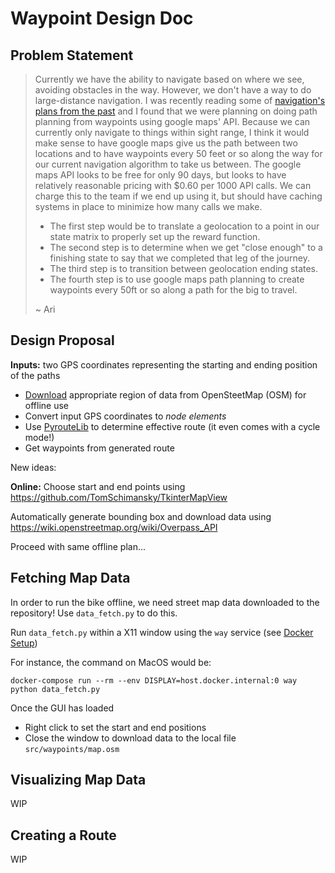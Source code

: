 # Waypoint Design Doc

## Problem Statement

> Currently we have the ability to navigate based on where we see, avoiding
> obstacles in the way. However, we don't have a way to do large-distance
> navigation. I was recently reading some of [navigation's plans from the past](https://drive.google.com/file/d/0B6KdkZUjU006VWdEQTdoZzRERDQ/view?resourcekey=0-UbjFfBvkBSd_YXUj8sl95g) and I
> found that we were planning on doing path planning from waypoints using google
> maps' API. Because we can currently only navigate to things within sight range,
> I think it would make sense to have google maps give us the path between two
> locations and to have waypoints every 50 feet or so along the way for our
> current navigation algorithm to take us between. The google maps API looks to
> be free for only 90 days, but looks to have relatively reasonable pricing with
> $0.60 per 1000 API calls. We can charge this to the team if we end up using it,
> but should have caching systems in place to minimize how many calls we make.
>
> * The first step would be to translate a geolocation to a point in our state
>   matrix to properly set up the reward function.
> * The second step is to determine when we get "close enough" to a finishing state
>   to say that we completed that leg of the journey.
> * The third step is to transition between geolocation ending states.
> * The fourth step is to use google maps path planning to create waypoints every
>   50ft or so along a path for the big to travel.
>
> ~ Ari

## Design Proposal

**Inputs:** two GPS coordinates representing the starting and ending position of
the paths

* [Download](https://wiki.openstreetmap.org/wiki/Downloading_data) appropriate
  region of data from OpenSteetMap (OSM) for offline use
* Convert input GPS coordinates to _node_ _elements_
* Use [PyrouteLib](https://wiki.openstreetmap.org/wiki/PyrouteLib) to determine
  effective route (it even comes with a cycle mode!)
* Get waypoints from generated route

New ideas:

**Online:**
Choose start and end points using <https://github.com/TomSchimansky/TkinterMapView>

Automatically generate bounding box and download data using
<https://wiki.openstreetmap.org/wiki/Overpass_API>

Proceed with same offline plan...

## Fetching Map Data

In order to run the bike offline, we need street map data downloaded to the
repository! Use `data_fetch.py` to do this.

Run `data_fetch.py` within a X11 window using the `way` service (see [Docker Setup](/README.md))

For instance, the command on MacOS would be:

```text
docker-compose run --rm --env DISPLAY=host.docker.internal:0 way python data_fetch.py
```

Once the GUI has loaded

* Right click to set the start and end positions
* Close the window to download data to the local file `src/waypoints/map.osm`

## Visualizing Map Data

WIP

## Creating a Route

WIP